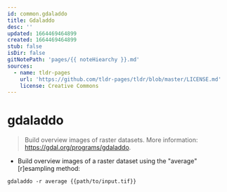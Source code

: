 ```yaml
---
id: common.gdaladdo
title: Gdaladdo
desc: ''
updated: 1664469464899
created: 1664469464899
stub: false
isDir: false
gitNotePath: 'pages/{{ noteHiearchy }}.md'
sources:
  - name: tldr-pages
    url: 'https://github.com/tldr-pages/tldr/blob/master/LICENSE.md'
    license: Creative Commons
---
```

# gdaladdo

> Build overview images of raster datasets.
> More information: <https://gdal.org/programs/gdaladdo>.

- Build overview images of a raster dataset using the "average" [r]esampling method:

`gdaladdo -r average {{path/to/input.tif}}`


